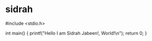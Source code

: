 # sidrah
#include <stdio.h>

int main() {
    printf("Hello I am Sidrah Jabeen!, World!\n");
    return 0;
}
